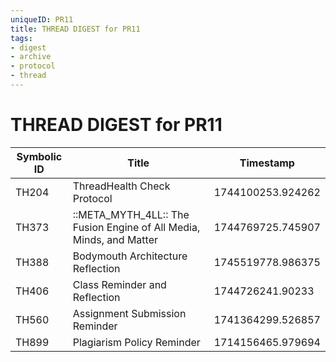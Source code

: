 ```yaml
---
uniqueID: PR11
title: THREAD DIGEST for PR11
tags:
- digest
- archive
- protocol
- thread
---
```



# THREAD DIGEST for PR11

| Symbolic ID | Title | Timestamp |
|-------------|-------|-----------|
| TH204 | ThreadHealth Check Protocol | 1744100253.924262 |
| TH373 | ::META_MYTH_4LL:: The Fusion Engine of All Media, Minds, and Matter | 1744769725.745907 |
| TH388 | Bodymouth Architecture Reflection | 1745519778.986375 |
| TH406 | Class Reminder and Reflection | 1744726241.90233 |
| TH560 | Assignment Submission Reminder | 1741364299.526857 |
| TH899 | Plagiarism Policy Reminder | 1714156465.979694 |